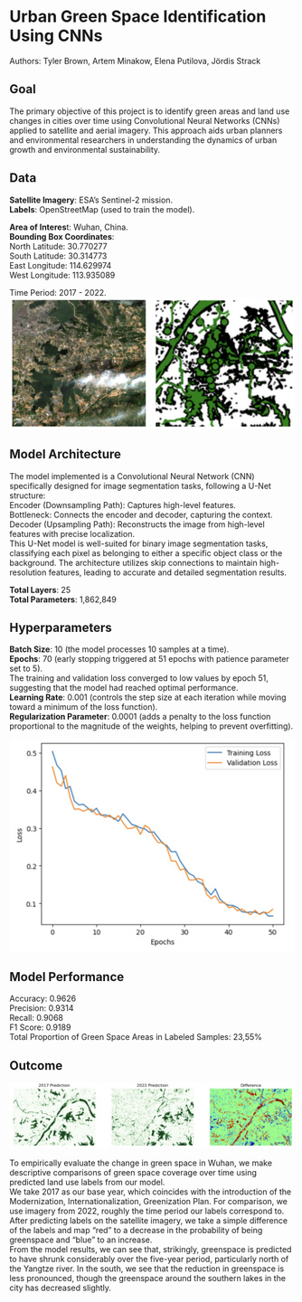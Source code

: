 # Urban Green Space Identification Using CNNs
Authors: Tyler Brown, Artem Minakow, Elena Putilova, Jördis Strack

## Goal

The primary objective of this project is to identify green areas and land use changes in cities over time using Convolutional Neural Networks (CNNs) applied to satellite and aerial imagery. This approach aids urban planners and environmental researchers in understanding the dynamics of urban growth and environmental sustainability.

## Data

**Satellite Imagery**: ESA’s Sentinel-2 mission.  
**Labels**: OpenStreetMap (used to train the model).  

**Area of Interes**t:  Wuhan, China.  
**Bounding Box Coordinates**:  
North Latitude: 30.770277  
South Latitude: 30.314773  
East Longitude: 114.629974  
West Longitude: 113.935089  

Time Period: 2017 - 2022.  
![map](https://github.com/elenaputilova/deep_learning_project/blob/main/images/data.png) 

## Model Architecture

The model implemented is a Convolutional Neural Network (CNN) specifically designed for image segmentation tasks, following a U-Net structure:  
Encoder (Downsampling Path): Captures high-level features.  
Bottleneck: Connects the encoder and decoder, capturing the context.  
Decoder (Upsampling Path): Reconstructs the image from high-level features with precise localization.  
This U-Net model is well-suited for binary image segmentation tasks, classifying each pixel as belonging to either a specific object class or the background. The architecture utilizes skip connections to maintain high-resolution features, leading to accurate and detailed segmentation results.

**Total Layers**: 25  
**Total Parameters**: 1,862,849  

## Hyperparameters

**Batch Size**: 10 (the model processes 10 samples at a time).  
**Epochs**: 70 (early stopping triggered at 51 epochs with patience parameter set to 5).  
The training and validation loss converged to low values by epoch 51, suggesting that the model had reached optimal performance.  
**Learning Rate**: 0.001 (controls the step size at each iteration while moving toward a minimum of the loss function).  
**Regularization Parameter**: 0.0001 (adds a penalty to the loss function proportional to the magnitude of the weights, helping to prevent overfitting).  

![map](https://github.com/elenaputilova/deep_learning_project/blob/main/images/train_loss.png) 

## Model Performance

Accuracy: 0.9626  
Precision: 0.9314  
Recall: 0.9068  
F1 Score: 0.9189  
Total Proportion of Green Space Areas in Labeled Samples: 23,55%

## Outcome

![map](https://github.com/elenaputilova/deep_learning_project/blob/main/images/change.png) 

To empirically evaluate the change in green space in Wuhan, we make descriptive comparisons of green space coverage over time using predicted land use labels from our model.  
We take 2017 as our base year, which coincides with the introduction of the Modernization, Internationalization, Greenization Plan. For comparison, we use imagery from 2022, roughly the time period our labels correspond to. After predicting labels on the satellite imagery, we take a simple difference of the labels and map “red” to a decrease in the probability of being greenspace and “blue” to an increase.   
From the model results, we can see that, strikingly, greenspace is predicted to have shrunk considerably over the five-year period, particularly north of the Yangtze river. In the south, we see that the reduction in greenspace is less pronounced, though the greenspace around the southern lakes in the city has decreased slightly.   

